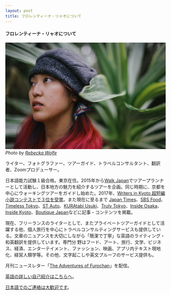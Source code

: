 ```yaml
---
layout: post
title: フロレンティーナ・リャオについて
---
```


#### フロレンティーナ・リャオについて

![Young woman with long red hair and a dark blue cap on the left side looking in the distance to the left surrounded by a big green leafy plant](/assets/images/flory-leow.jpg)
_Photo by [Rebecka Wolfe](https://www.rebeckawolfe.com/about)_


ライター、フォトグラファー、ツアーガイド、トラベルコンサルタント、翻訳者、Zoomプロデューサー。

日本語能力試験１級合格。東京在住。2015年から[Walk Japan](https://walkjapan.com/)でツアープランナーとして活動し、日本地方の魅力を紹介するツアーを企画。同じ時期に、京都を中心にウォーキングツアーをガイドし始めた。2017年、[Writers in Kyoto 超短編小説コンテストで３位を受賞](http://www.writersinkyoto.com/2017/04/wik-competition-2017-runner-up-leow/)。また現在に至るまで [Japan Times](https://www.japantimes.co.jp/author/florentyna-leow/)、[SBS Food](https://www.sbs.com.au/food/person/florentyna-leow)、[Timeless Tokyo](https://timelesstokyo.com/ttd/lifestyle/thepinnacleofcraftsmanship.html)、[ST Auto](https://www.stauto.com.sg/blog)、[KURAtabi Usuki](https://kuratabi-usuki.net/en/routes/uchiko-usuki-taketa/)、[Truly Tokyo](https://trulytokyo.com/)、[Inside Osaka](https://insideosaka.com/)、[Inside Kyoto](https://www.insidekyoto.com/)、[Boutique Japan](https://boutiquejapan.com/blog/)などに記事・コンテンツを掲載。


現在、フリーランスのライターとして、またプライベートツアーガイドとして活躍する他、個人旅行を中心にトラベルコンサルティングサービスも提供している。文章のニュアンスを大切にしながら「簡潔で丁寧」な英語のライティング・和英翻訳を提供しています。専門分 野はフード、アート、旅行、文学、ビジネス、経済、エンターテイメント、ファッション、映画、アプリ内テキスト現地化、経営人類学等。その他、文字起こしや英文プルーフのサービス提供も。

月刊ニュースレター「[The Adventures of Furochan](https://furochan.substack.com/)」を配信。

[英語の詳しい自己紹介はこちらへ](about.html)。

[日本語でのご連絡は大歓迎です](mailto:eatwithfurochanATgmailDOTcom)。

